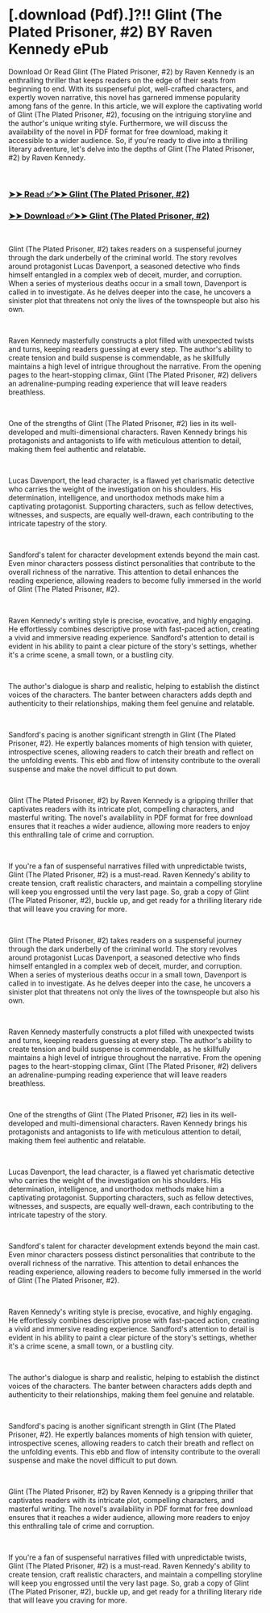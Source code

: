 # [.download (Pdf).]?!! Glint (The Plated Prisoner, #2) BY Raven Kennedy ePub

<p>Download Or Read Glint (The Plated Prisoner, #2) by Raven Kennedy is an enthralling thriller that keeps readers on the edge of their seats from beginning to end. With its suspenseful plot, well-crafted characters, and expertly woven narrative, this novel has garnered immense popularity among fans of the genre. In this article, we will explore the captivating world of Glint (The Plated Prisoner, #2), focusing on the intriguing storyline and the author's unique writing style. Furthermore, we will discuss the availability of the novel in PDF format for free download, making it accessible to a wider audience. So, if you're ready to dive into a thrilling literary adventure, let's delve into the depths of Glint (The Plated Prisoner, #2) by Raven Kennedy.</p>
<p>&nbsp;</p>

### [➤➤ Read ✅➤➤ Glint (The Plated Prisoner, #2)](https://pdfworldcenter.com/?book=56530123)

### [➤➤ Download ✅➤➤ Glint (The Plated Prisoner, #2)](https://pdfworldcenter.com/?book=56530123)

<p>&nbsp;</p>
<p>Glint (The Plated Prisoner, #2) takes readers on a suspenseful journey through the dark underbelly of the criminal world. The story revolves around protagonist Lucas Davenport, a seasoned detective who finds himself entangled in a complex web of deceit, murder, and corruption. When a series of mysterious deaths occur in a small town, Davenport is called in to investigate. As he delves deeper into the case, he uncovers a sinister plot that threatens not only the lives of the townspeople but also his own.</p>
<p>&nbsp;</p>
<p>Raven Kennedy masterfully constructs a plot filled with unexpected twists and turns, keeping readers guessing at every step. The author's ability to create tension and build suspense is commendable, as he skillfully maintains a high level of intrigue throughout the narrative. From the opening pages to the heart-stopping climax, Glint (The Plated Prisoner, #2) delivers an adrenaline-pumping reading experience that will leave readers breathless.</p>
<p>&nbsp;</p>
<p>One of the strengths of Glint (The Plated Prisoner, #2) lies in its well-developed and multi-dimensional characters. Raven Kennedy brings his protagonists and antagonists to life with meticulous attention to detail, making them feel authentic and relatable.</p>
<p>&nbsp;</p>
<p>Lucas Davenport, the lead character, is a flawed yet charismatic detective who carries the weight of the investigation on his shoulders. His determination, intelligence, and unorthodox methods make him a captivating protagonist. Supporting characters, such as fellow detectives, witnesses, and suspects, are equally well-drawn, each contributing to the intricate tapestry of the story.</p>
<p>&nbsp;</p>
<p>Sandford's talent for character development extends beyond the main cast. Even minor characters possess distinct personalities that contribute to the overall richness of the narrative. This attention to detail enhances the reading experience, allowing readers to become fully immersed in the world of Glint (The Plated Prisoner, #2).</p>
<p>&nbsp;</p>
<p>Raven Kennedy's writing style is precise, evocative, and highly engaging. He effortlessly combines descriptive prose with fast-paced action, creating a vivid and immersive reading experience. Sandford's attention to detail is evident in his ability to paint a clear picture of the story's settings, whether it's a crime scene, a small town, or a bustling city.</p>
<p>&nbsp;</p>
<p>The author's dialogue is sharp and realistic, helping to establish the distinct voices of the characters. The banter between characters adds depth and authenticity to their relationships, making them feel genuine and relatable.</p>
<p>&nbsp;</p>
<p>Sandford's pacing is another significant strength in Glint (The Plated Prisoner, #2). He expertly balances moments of high tension with quieter, introspective scenes, allowing readers to catch their breath and reflect on the unfolding events. This ebb and flow of intensity contribute to the overall suspense and make the novel difficult to put down.</p>
<p>&nbsp;</p>
<p>Glint (The Plated Prisoner, #2) by Raven Kennedy is a gripping thriller that captivates readers with its intricate plot, compelling characters, and masterful writing. The novel's availability in PDF format for free download ensures that it reaches a wider audience, allowing more readers to enjoy this enthralling tale of crime and corruption.</p>
<p>&nbsp;</p>
<p>If you're a fan of suspenseful narratives filled with unpredictable twists, Glint (The Plated Prisoner, #2) is a must-read. Raven Kennedy's ability to create tension, craft realistic characters, and maintain a compelling storyline will keep you engrossed until the very last page. So, grab a copy of Glint (The Plated Prisoner, #2), buckle up, and get ready for a thrilling literary ride that will leave you craving for more.</p>
<p>&nbsp;</p>
<p>Glint (The Plated Prisoner, #2) takes readers on a suspenseful journey through the dark underbelly of the criminal world. The story revolves around protagonist Lucas Davenport, a seasoned detective who finds himself entangled in a complex web of deceit, murder, and corruption. When a series of mysterious deaths occur in a small town, Davenport is called in to investigate. As he delves deeper into the case, he uncovers a sinister plot that threatens not only the lives of the townspeople but also his own.</p>
<p>&nbsp;</p>
<p>Raven Kennedy masterfully constructs a plot filled with unexpected twists and turns, keeping readers guessing at every step. The author's ability to create tension and build suspense is commendable, as he skillfully maintains a high level of intrigue throughout the narrative. From the opening pages to the heart-stopping climax, Glint (The Plated Prisoner, #2) delivers an adrenaline-pumping reading experience that will leave readers breathless.</p>
<p>&nbsp;</p>
<p>One of the strengths of Glint (The Plated Prisoner, #2) lies in its well-developed and multi-dimensional characters. Raven Kennedy brings his protagonists and antagonists to life with meticulous attention to detail, making them feel authentic and relatable.</p>
<p>&nbsp;</p>
<p>Lucas Davenport, the lead character, is a flawed yet charismatic detective who carries the weight of the investigation on his shoulders. His determination, intelligence, and unorthodox methods make him a captivating protagonist. Supporting characters, such as fellow detectives, witnesses, and suspects, are equally well-drawn, each contributing to the intricate tapestry of the story.</p>
<p>&nbsp;</p>
<p>Sandford's talent for character development extends beyond the main cast. Even minor characters possess distinct personalities that contribute to the overall richness of the narrative. This attention to detail enhances the reading experience, allowing readers to become fully immersed in the world of Glint (The Plated Prisoner, #2).</p>
<p>&nbsp;</p>
<p>Raven Kennedy's writing style is precise, evocative, and highly engaging. He effortlessly combines descriptive prose with fast-paced action, creating a vivid and immersive reading experience. Sandford's attention to detail is evident in his ability to paint a clear picture of the story's settings, whether it's a crime scene, a small town, or a bustling city.</p>
<p>&nbsp;</p>
<p>The author's dialogue is sharp and realistic, helping to establish the distinct voices of the characters. The banter between characters adds depth and authenticity to their relationships, making them feel genuine and relatable.</p>
<p>&nbsp;</p>
<p>Sandford's pacing is another significant strength in Glint (The Plated Prisoner, #2). He expertly balances moments of high tension with quieter, introspective scenes, allowing readers to catch their breath and reflect on the unfolding events. This ebb and flow of intensity contribute to the overall suspense and make the novel difficult to put down.</p>
<p>&nbsp;</p>
<p>Glint (The Plated Prisoner, #2) by Raven Kennedy is a gripping thriller that captivates readers with its intricate plot, compelling characters, and masterful writing. The novel's availability in PDF format for free download ensures that it reaches a wider audience, allowing more readers to enjoy this enthralling tale of crime and corruption.</p>
<p>&nbsp;</p>
<p>If you're a fan of suspenseful narratives filled with unpredictable twists, Glint (The Plated Prisoner, #2) is a must-read. Raven Kennedy's ability to create tension, craft realistic characters, and maintain a compelling storyline will keep you engrossed until the very last page. So, grab a copy of Glint (The Plated Prisoner, #2), buckle up, and get ready for a thrilling literary ride that will leave you craving for more.</p>
<p>&nbsp;</p>
